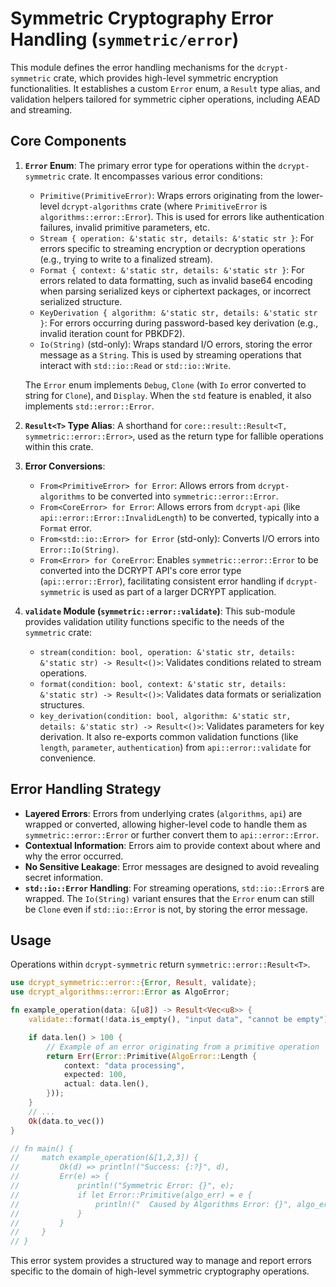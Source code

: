# Symmetric Cryptography Error Handling (`symmetric/error`)

This module defines the error handling mechanisms for the `dcrypt-symmetric` crate, which provides high-level symmetric encryption functionalities. It establishes a custom `Error` enum, a `Result` type alias, and validation helpers tailored for symmetric cipher operations, including AEAD and streaming.

## Core Components

1.  **`Error` Enum**:
    The primary error type for operations within the `dcrypt-symmetric` crate. It encompasses various error conditions:
    *   `Primitive(PrimitiveError)`: Wraps errors originating from the lower-level `dcrypt-algorithms` crate (where `PrimitiveError` is `algorithms::error::Error`). This is used for errors like authentication failures, invalid primitive parameters, etc.
    *   `Stream { operation: &'static str, details: &'static str }`: For errors specific to streaming encryption or decryption operations (e.g., trying to write to a finalized stream).
    *   `Format { context: &'static str, details: &'static str }`: For errors related to data formatting, such as invalid base64 encoding when parsing serialized keys or ciphertext packages, or incorrect serialized structure.
    *   `KeyDerivation { algorithm: &'static str, details: &'static str }`: For errors occurring during password-based key derivation (e.g., invalid iteration count for PBKDF2).
    *   `Io(String)` (std-only): Wraps standard I/O errors, storing the error message as a `String`. This is used by streaming operations that interact with `std::io::Read` or `std::io::Write`.

    The `Error` enum implements `Debug`, `Clone` (with `Io` error converted to string for `Clone`), and `Display`. When the `std` feature is enabled, it also implements `std::error::Error`.

2.  **`Result<T>` Type Alias**:
    A shorthand for `core::result::Result<T, symmetric::error::Error>`, used as the return type for fallible operations within this crate.

3.  **Error Conversions**:
    *   `From<PrimitiveError> for Error`: Allows errors from `dcrypt-algorithms` to be converted into `symmetric::error::Error`.
    *   `From<CoreError> for Error`: Allows errors from `dcrypt-api` (like `api::error::Error::InvalidLength`) to be converted, typically into a `Format` error.
    *   `From<std::io::Error> for Error` (std-only): Converts I/O errors into `Error::Io(String)`.
    *   `From<Error> for CoreError`: Enables `symmetric::error::Error` to be converted into the DCRYPT API's core error type (`api::error::Error`), facilitating consistent error handling if `dcrypt-symmetric` is used as part of a larger DCRYPT application.

4.  **`validate` Module (`symmetric::error::validate`)**:
    This sub-module provides validation utility functions specific to the needs of the `symmetric` crate:
    *   `stream(condition: bool, operation: &'static str, details: &'static str) -> Result<()>`: Validates conditions related to stream operations.
    *   `format(condition: bool, context: &'static str, details: &'static str) -> Result<()>`: Validates data formats or serialization structures.
    *   `key_derivation(condition: bool, algorithm: &'static str, details: &'static str) -> Result<()>`: Validates parameters for key derivation.
    It also re-exports common validation functions (like `length`, `parameter`, `authentication`) from `api::error::validate` for convenience.

## Error Handling Strategy

-   **Layered Errors**: Errors from underlying crates (`algorithms`, `api`) are wrapped or converted, allowing higher-level code to handle them as `symmetric::error::Error` or further convert them to `api::error::Error`.
-   **Contextual Information**: Errors aim to provide context about where and why the error occurred.
-   **No Sensitive Leakage**: Error messages are designed to avoid revealing secret information.
-   **`std::io::Error` Handling**: For streaming operations, `std::io::Error`s are wrapped. The `Io(String)` variant ensures that the `Error` enum can still be `Clone` even if `std::io::Error` is not, by storing the error message.

## Usage

Operations within `dcrypt-symmetric` return `symmetric::error::Result<T>`.

```rust
use dcrypt_symmetric::error::{Error, Result, validate};
use dcrypt_algorithms::error::Error as AlgoError;

fn example_operation(data: &[u8]) -> Result<Vec<u8>> {
    validate::format(!data.is_empty(), "input data", "cannot be empty")?;

    if data.len() > 100 {
        // Example of an error originating from a primitive operation
        return Err(Error::Primitive(AlgoError::Length {
            context: "data processing",
            expected: 100,
            actual: data.len(),
        }));
    }
    // ...
    Ok(data.to_vec())
}

// fn main() {
//     match example_operation(&[1,2,3]) {
//         Ok(d) => println!("Success: {:?}", d),
//         Err(e) => {
//             println!("Symmetric Error: {}", e);
//             if let Error::Primitive(algo_err) = e {
//                 println!("  Caused by Algorithms Error: {}", algo_err);
//             }
//         }
//     }
// }
```
This error system provides a structured way to manage and report errors specific to the domain of high-level symmetric cryptography operations.